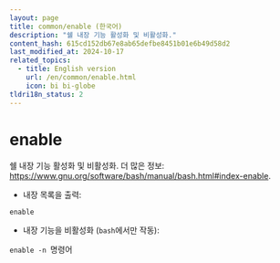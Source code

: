 ```yaml
---
layout: page
title: common/enable (한국어)
description: "쉘 내장 기능 활성화 및 비활성화."
content_hash: 615cd152db67e8ab65defbe8451b01e6b49d58d2
last_modified_at: 2024-10-17
related_topics:
  - title: English version
    url: /en/common/enable.html
    icon: bi bi-globe
tldri18n_status: 2
---
```

# enable

쉘 내장 기능 활성화 및 비활성화.
더 많은 정보: <https://www.gnu.org/software/bash/manual/bash.html#index-enable>.

- 내장 목록을 출력:

`enable`

- 내장 기능을 비활성화 (`bash`에서만 작동):

`enable -n `<span class="tldr-var badge badge-pill bg-dark-lm bg-white-dm text-white-lm text-dark-dm font-weight-bold">명령어</span>
